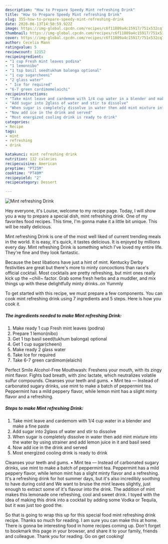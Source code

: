 ```yaml
---
description: "How to Prepare Speedy Mint refreshing Drink"
title: "How to Prepare Speedy Mint refreshing Drink"
slug: 355-how-to-prepare-speedy-mint-refreshing-drink
date: 2020-06-13T14:50:59.922Z
image: https://img-global.cpcdn.com/recipes/c6f11809a4c15917/751x532cq70/mint-refreshing-drink-recipe-main-photo.jpg
thumbnail: https://img-global.cpcdn.com/recipes/c6f11809a4c15917/751x532cq70/mint-refreshing-drink-recipe-main-photo.jpg
cover: https://img-global.cpcdn.com/recipes/c6f11809a4c15917/751x532cq70/mint-refreshing-drink-recipe-main-photo.jpg
author: Cecelia Mann
ratingvalue: 5
reviewcount: 12152
recipeingredient:
- "1 cup Fresh mint leaves podina"
- "1 lemonnibo"
- "1 tsp basil seedtukhum balonga optional"
- "1 cup sugarcheeni"
- "2 glass water"
- " Ice for required"
- "6-7 green cardimomelaichi"
recipeinstructions:
- "Take mint leave and cardemom with 1/4 cup water in a blender and make a fine paste"
- "Add sugar into 2glass of water and stir to dissolve"
- "When sugar is completely dissolve in water then add mint mixture into the water by using strainer and add lemon juice in it and basil seed"
- "Now add ice in the drink and served"
- "Most energized cooling drink is ready to drink"
categories:
- Recipe
tags:
- mint
- refreshing
- drink

katakunci: mint refreshing drink 
nutrition: 132 calories
recipecuisine: American
preptime: "PT25M"
cooktime: "PT40M"
recipeyield: "2"
recipecategory: Dessert

---
```



![Mint refreshing Drink](https://img-global.cpcdn.com/recipes/c6f11809a4c15917/751x532cq70/mint-refreshing-drink-recipe-main-photo.jpg)

Hey everyone, it's Louise, welcome to my recipe page. Today, I will show you a way to prepare a special dish, mint refreshing drink. One of my favorites food recipes. This time, I'm gonna make it a little bit unique. This will be really delicious.

Mint refreshing Drink is one of the most well liked of current trending meals in the world. It is easy, it's quick, it tastes delicious. It is enjoyed by millions every day. Mint refreshing Drink is something which I've loved my entire life. They're fine and they look fantastic.

Because the best libations have just a hint of mint. Kentucky Derby festivities are great but there&#39;s more to minty concoctions than race&#39;s official cocktail. Most cocktails are pretty refreshing, but mint ones really kick up the ~chill~ factor. Grab some fresh herbs and a muddler, and mix things up with these delightfully minty drinks..on Yummly


To get started with this recipe, we must prepare a few components. You can cook mint refreshing drink using 7 ingredients and 5 steps. Here is how you cook it.

<!--inarticleads1-->

##### The ingredients needed to make Mint refreshing Drink:

1. Make ready 1 cup Fresh mint leaves (podina)
1. Prepare 1 lemon(nibo)
1. Get 1 tsp basil seed(tukhum balonga) optional
1. Get 1 cup sugar(cheeni)
1. Make ready 2 glass water
1. Take  Ice for required
1. Take 6-7 green cardimom(elaichi)


Perfect Smile Alcohol-Free Mouthwash: Freshens your mouth, with its zingy mint flavor. Fights bad breath, with zinc lactate, which neutralizes volatile sulfur compounds. Cleanses your teeth and gums. • Mint tea — Instead of carbonated sugary drinks, use mint to make a batch of peppermint tea. Peppermint has a mild peppery flavor, while lemon mint has a slight minty flavor and a refreshing. 

<!--inarticleads2-->

##### Steps to make Mint refreshing Drink:

1. Take mint leave and cardemom with 1/4 cup water in a blender and make a fine paste
1. Add sugar into 2glass of water and stir to dissolve
1. When sugar is completely dissolve in water then add mint mixture into the water by using strainer and add lemon juice in it and basil seed
1. Now add ice in the drink and served
1. Most energized cooling drink is ready to drink


Cleanses your teeth and gums. • Mint tea — Instead of carbonated sugary drinks, use mint to make a batch of peppermint tea. Peppermint has a mild peppery flavor, while lemon mint has a slight minty flavor and a refreshing. It&#39;s a refreshing drink for hot summer days, but it&#39;s also incredibly soothing to have during cold and We want to bruise the mint leaves slightly, just enough to extract some of it&#39;s flavour into the drink. The addition of mint makes this lemonade one refreshing, cool and sweet drink. I toyed with the idea of making this drink into a cocktail by adding some Vodka or Tequila, but it was just too good the. 

So that is going to wrap this up for this special food mint refreshing drink recipe. Thanks so much for reading. I am sure you can make this at home. There is gonna be interesting food in home recipes coming up. Don't forget to bookmark this page in your browser, and share it to your family, friends and colleague. Thank you for reading. Go on get cooking!
